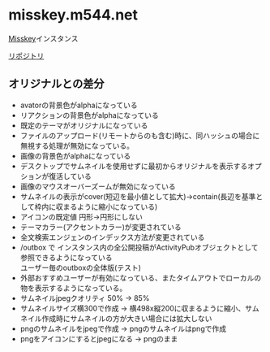 # misskey.m544.net

[Misskey](https://github.com/syuilo/misskey)インスタンス

[リポジトリ](https://github.com/mei23/misskey/tree/mei-m544)

## オリジナルとの差分

- avatorの背景色がalphaになっている
- リアクションの背景色がalphaになっている
- 既定のテーマがオリジナルになっている
- ファイルのアップロード(リモートからのも含む)時に、同ハッシュの場合に無視する処理が無効になっている。
- 画像の背景色がalphaになっている
- デスクトップでサムネイルを使用せずに最初からオリジナルを表示するオプションが復活している
- 画像のマウスオーバーズームが無効になっている
- サムネイルの表示がcover(短辺を最小値として拡大)→contain(長辺を基準として枠内に収まるように縮小になっている)
- アイコンの既定値 円形→円形にしない
- テーマカラー(アクセントカラー)が変更されている
- 全文検索エンジェンのインデックス方法が変更されている
- /outbox で インスタンス内の全公開投稿がActivityPubオブジェクトとして参照できるようになっている  
  ユーザー毎のoutboxの全体版(テスト)
- 外部おすすめユーザーが有効になっている、またタイムアウトでローカルの物を表示するようになっている。
- サムネイルjpegクオリティ 50% → 85%
- サムネイルサイズ横300で作成 → 横498x縦200に収まるように縮小、サムネイル作成時にサムネイルの方が大きい場合には拡大しない
- pngのサムネイルをjpegで作成 →  pngのサムネイルはpngで作成
- pngをアイコンにするとjpegになる → pngのまま
